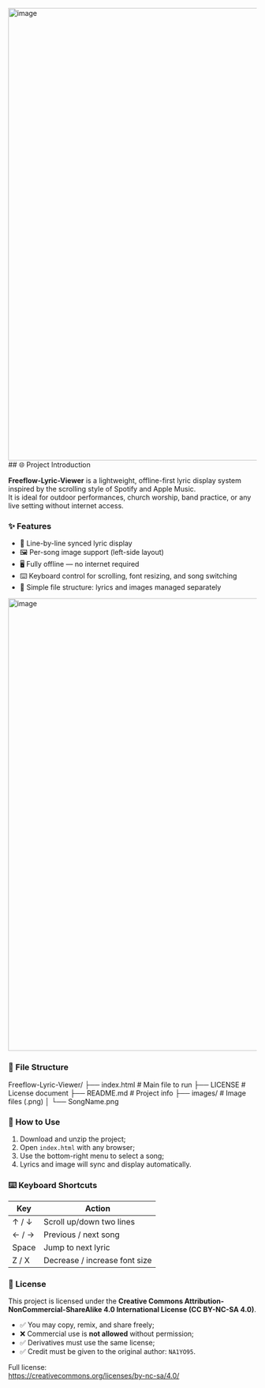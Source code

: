 <img width="1920" height="916" alt="image" src="https://github.com/user-attachments/assets/fe2f395f-f164-4784-b9b8-0d803f2ca4aa" />## 🌐 Project Introduction

**Freeflow-Lyric-Viewer** is a lightweight, offline-first lyric display system inspired by the scrolling style of Spotify and Apple Music.  
It is ideal for outdoor performances, church worship, band practice, or any live setting without internet access.

### ✨ Features

- 🎤 Line-by-line synced lyric display
- 🖼️ Per-song image support (left-side layout)
- 🖥️ Fully offline — no internet required
- ⌨️ Keyboard control for scrolling, font resizing, and song switching
- 📁 Simple file structure: lyrics and images managed separately

<img width="1920" height="916" alt="image" src="https://github.com/user-attachments/assets/74777386-9450-46a6-be6f-b264b14501d7" />


### 📁 File Structure
Freeflow-Lyric-Viewer/
├── index.html # Main file to run
├── LICENSE # License document
├── README.md # Project info
├── images/ # Image files (.png)
│ └── SongName.png


### 🚀 How to Use

1. Download and unzip the project;
2. Open `index.html` with any browser;
3. Use the bottom-right menu to select a song;
4. Lyrics and image will sync and display automatically.

### ⌨️ Keyboard Shortcuts

| Key | Action |
|-----|--------|
| ↑ / ↓ | Scroll up/down two lines |
| ← / → | Previous / next song |
| Space | Jump to next lyric |
| Z / X | Decrease / increase font size |

### 📄 License

This project is licensed under the **Creative Commons Attribution-NonCommercial-ShareAlike 4.0 International License (CC BY-NC-SA 4.0)**.

- ✅ You may copy, remix, and share freely;
- ❌ Commercial use is **not allowed** without permission;
- ✅ Derivatives must use the same license;
- ✅ Credit must be given to the original author: `NA1YO95`.

Full license:  
https://creativecommons.org/licenses/by-nc-sa/4.0/
